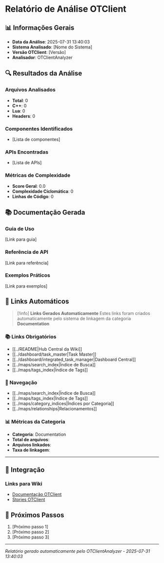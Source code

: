 # Relatório de Análise OTClient

## 📊 **Informações Gerais**
- **Data da Análise**: 2025-07-31 13:40:03
- **Sistema Analisado**: [Nome do Sistema]
- **Versão OTClient**: [Versão]
- **Analisador**: OTClientAnalyzer

## 🔍 **Resultados da Análise**

### **Arquivos Analisados**
- **Total**: 0
- **C++**: 0
- **Lua**: 0
- **Headers**: 0

### **Componentes Identificados**
- [Lista de componentes]

### **APIs Encontradas**
- [Lista de APIs]

### **Métricas de Complexidade**
- **Score Geral**: 0.0
- **Complexidade Cíclomática**: 0
- **Linhas de Código**: 0

## 📚 **Documentação Gerada**

### **Guia de Uso**
[Link para guia]

### **Referência de API**
[Link para referência]

### **Exemplos Práticos**
[Link para exemplos]

## 🔗 **Links Automáticos**

> [!info] **Links Gerados Automaticamente**
> Estes links foram criados automaticamente pelo sistema de linkagem da categoria **Documentation**

### **📚 Links Obrigatórios**
- [[../README|Hub Central da Wiki]]
- [[../dashboard/task_master|Task Master]]
- [[../dashboard/integrated_task_manager|Dashboard Central]]
- [[../maps/search_index|Índice de Busca]]
- [[../maps/tags_index|Índice de Tags]]

### **🧭 Navegação**
- [[../maps/search_index|Índice de Busca]]
- [[../maps/tags_index|Índice de Tags]]
- [[../maps/category_indices|Índices por Categoria]]
- [[../maps/relationships|Relacionamentos]]

### **📊 Métricas da Categoria**
- **Categoria**: Documentation
- **Total de arquivos**: <!-- Contador automático -->
- **Arquivos linkados**: <!-- Contador automático -->
- **Taxa de linkagem**: <!-- Percentual automático -->

---

## 🔗 **Integração**

### **Links para Wiki**
- [Documentação OTClient](../../otclient/)
- [Stories OTClient](../stories/)

## 🚀 **Próximos Passos**

1. [Próximo passo 1]
2. [Próximo passo 2]
3. [Próximo passo 3]

---
*Relatório gerado automaticamente pelo OTClientAnalyzer - 2025-07-31 13:40:03*

